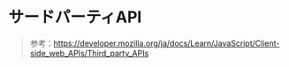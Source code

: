 # サードパーティAPI

> 参考：https://developer.mozilla.org/ja/docs/Learn/JavaScript/Client-side_web_APIs/Third_party_APIs
